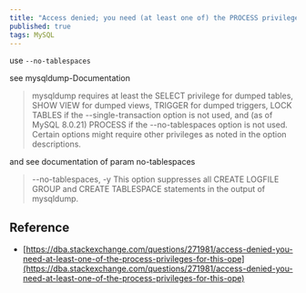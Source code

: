 ```yaml
---
title: "Access denied; you need (at least one of) the PROCESS privilege(s) for this operation' when trying to dump tablespaces"
published: true
tags: MySQL
---
```


use `--no-tablespaces`

see mysqldump-Documentation

> mysqldump requires at least the SELECT privilege for dumped tables, SHOW VIEW for dumped views, TRIGGER for dumped triggers, LOCK TABLES if the --single-transaction option is not used, and (as of MySQL 8.0.21) PROCESS if the --no-tablespaces option is not used. Certain options might require other privileges as noted in the option descriptions.

and see documentation of param no-tablespaces

> --no-tablespaces, -y
> This option suppresses all CREATE LOGFILE GROUP and CREATE TABLESPACE statements in the output of mysqldump.

## Reference

- [https://dba.stackexchange.com/questions/271981/access-denied-you-need-at-least-one-of-the-process-privileges-for-this-ope](https://dba.stackexchange.com/questions/271981/access-denied-you-need-at-least-one-of-the-process-privileges-for-this-ope)